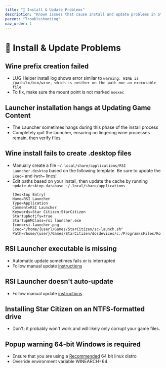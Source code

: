 ```yaml
---
title: "💾 Install & Update Problems"
description: "Known issues that cause install and update problems in Star Citizen on Linux + troubleshooting steps to resolve them"
parent: "Troubleshooting"
nav_order: 1
---
```


# 💾 Install & Update Problems

## Wine prefix creation failed
- LUG Helper install log shows error similar to `warning: WINE is /path/to/bin/wine, which is neither on the path nor an executable file`
- To fix, make sure the mount point is not marked `noexec`


## Launcher installation hangs at Updating Game Content
- The Launcher sometimes hangs during this phase of the install process
- Completely quit the launcher, ensuring no lingering wine processes remain, then verify files


## Wine install fails to create .desktop files
- Manually create a file `~/.local/share/applications/RSI Launcher.desktop` based on the following template. Be sure to update the `Exec=` and `Path=` lines!
- Edit paths based on your install, then update the cache by running `update-desktop-database ~/.local/share/applications`
  ```
  [Desktop Entry]
  Name=RSI Launcher
  Type=Application
  Comment=RSI Launcher
  Keywords=Star Citizen;StarCitizen
  StartupNotify=true
  StartupWMClass=rsi launcher.exe
  Icon=rsi-launcher.png
  Exec="/home/{user}/Games/StarCitizen/sc-launch.sh"
  Path=/home/{user}/Games/StarCitizen/dosdevices/c:/Program\sFiles/Roberts\sSpace\sIndustries/RSI\sLauncher
  ```


## RSI Launcher executable is missing
- Automatic update sometimes fails or is interrupted
- Follow manual update [instructions](/Tips-and-Tricks#rsi-launcher-manual-update)

## RSI Launcher doesn't auto-update
- Follow manual update [instructions](/Tips-and-Tricks#rsi-launcher-manual-update)

## Installing Star Citizen on an NTFS-formatted drive
- Don't; it probably won't work and will likely only corrupt your game files.

## Popup warning 64-bit Windows is required
- Ensure that you are using a [Recommended](/Tips-and-Tricks#recommended-distros) 64 bit linux distro
- Override environment variable WINEARCH=64
